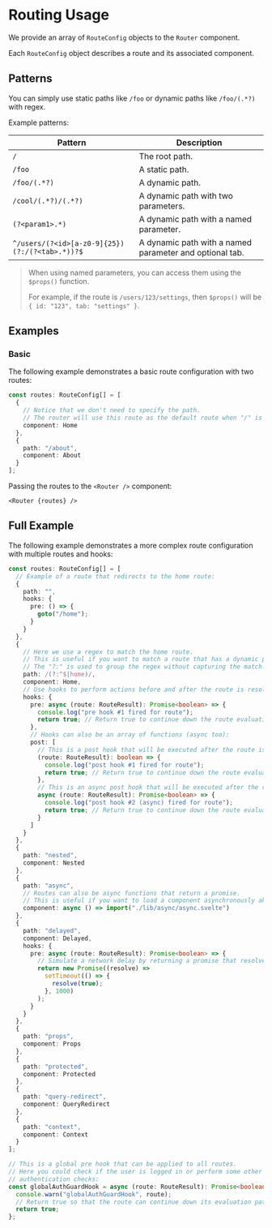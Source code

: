# Routing Usage

We provide an array of `RouteConfig` objects to the `Router` component.

Each `RouteConfig` object describes a route and its associated component.

## Patterns

You can simply use static paths like `/foo` or dynamic paths like `/foo/(.*?)` with regex.

Example patterns:

| Pattern                                        | Description                                             |
| ---------------------------------------------- | ------------------------------------------------------- |
| `/`                                            | The root path.                                          |
| `/foo`                                         | A static path.                                          |
| `/foo/(.*?)`                                   | A dynamic path.                                         |
| `/cool/(.*?)/(.*?)`                            | A dynamic path with two parameters.                     |
| `(?<param1>.*)`                                | A dynamic path with a named parameter.                  |
| `^/users/(?<id>[a-z0-9]{25})(?:/(?<tab>.*))?$` | A dynamic path with a named parameter and optional tab. |

> When using named parameters, you can access them using the `$props()` function.
>
> For example, if the route is `/users/123/settings`, then `$props()` will be `{ id: "123", tab: "settings" }`.

## Examples

### Basic

The following example demonstrates a basic route configuration with two routes:

```ts
const routes: RouteConfig[] = [
  {
    // Notice that we don't need to specify the path.
    // The router will use this route as the default route when "/" is visited.
    component: Home
  },
  {
    path: "/about",
    component: About
  }
];
```

Passing the routes to the `<Router />` component:

```svelte
<Router {routes} />
```

## Full Example

The following example demonstrates a more complex route configuration with multiple routes and hooks:

```ts
const routes: RouteConfig[] = [
  // Example of a route that redirects to the home route:
  {
    path: "",
    hooks: {
      pre: () => {
        goto("/home");
      }
    }
  },
  {
    // Here we use a regex to match the home route.
    // This is useful if you want to match a route that has a dynamic path.
    // The "?:" is used to group the regex without capturing the match:
    path: /(?:^$|home)/,
    component: Home,
    // Use hooks to perform actions before and after the route is resolved:
    hooks: {
      pre: async (route: RouteResult): Promise<boolean> => {
        console.log("pre hook #1 fired for route");
        return true; // Return true to continue down the route evaluation path.
      },
      // Hooks can also be an array of functions (async too):
      post: [
        // This is a post hook that will be executed after the route is resolved:
        (route: RouteResult): boolean => {
          console.log("post hook #1 fired for route");
          return true; // Return true to continue down the route evaluation path.
        },
        // This is an async post hook that will be executed after the route is resolved:
        async (route: RouteResult): Promise<boolean> => {
          console.log("post hook #2 (async) fired for route");
          return true; // Return true to continue down the route evaluation path.
        }
      ]
    }
  },
  {
    path: "nested",
    component: Nested
  },
  {
    path: "async",
    // Routes can also be async functions that return a promise.
    // This is useful if you want to load a component asynchronously aka "lazy loading":
    component: async () => import("./lib/async/async.svelte")
  },
  {
    path: "delayed",
    component: Delayed,
    hooks: {
      pre: async (route: RouteResult): Promise<boolean> => {
        // Simulate a network delay by returning a promise that resolves after a second:
        return new Promise((resolve) =>
          setTimeout(() => {
            resolve(true);
          }, 1000)
        );
      }
    }
  },
  {
    path: "props",
    component: Props
  },
  {
    path: "protected",
    component: Protected
  },
  {
    path: "query-redirect",
    component: QueryRedirect
  },
  {
    path: "context",
    component: Context
  }
];

// This is a global pre hook that can be applied to all routes.
// Here you could check if the user is logged in or perform some other
// authentication checks:
const globalAuthGuardHook = async (route: RouteResult): Promise<boolean> => {
  console.warn("globalAuthGuardHook", route);
  // Return true so that the route can continue down its evaluation path.
  return true;
};
```
